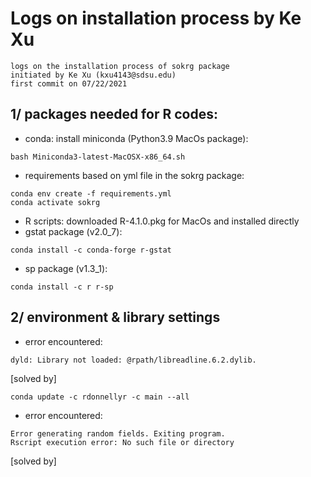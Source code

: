 # Logs on installation process by Ke Xu

```
logs on the installation process of sokrg package
initiated by Ke Xu (kxu4143@sdsu.edu)
first commit on 07/22/2021
```

## 1/ packages needed for R codes:
  - conda: install miniconda (Python3.9 MacOs package):
```
bash Miniconda3-latest-MacOSX-x86_64.sh
```
  - requirements based on yml file in the sokrg package:
```
conda env create -f requirements.yml
conda activate sokrg
```
  - R scripts: downloaded R-4.1.0.pkg for MacOs and installed directly
  - gstat package (v2.0_7):  
```
conda install -c conda-forge r-gstat
```
  - sp package (v1.3_1):   
```
conda install -c r r-sp
```

## 2/ environment & library settings
  - error encountered:  
```
dyld: Library not loaded: @rpath/libreadline.6.2.dylib.  
```
  [solved by]
```
conda update -c rdonnellyr -c main --all
```
  - error encountered:  
```
Error generating random fields. Exiting program.  
Rscript execution error: No such file or directory
```
  [solved by]
```

```
